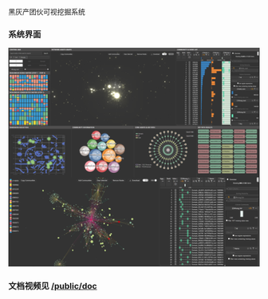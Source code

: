 黑灰产团伙可视挖掘系统
### 系统界面 ###
![这是图片](/public/doc/%E9%87%8D%E5%BA%86%E5%A4%A7%E5%AD%A6-%E5%94%90%E8%B1%AA-%E4%BD%9C%E5%93%81%E4%BB%A3%E8%A1%A8%E6%80%A7%E5%9B%BE%E7%89%87.jpeg "系统代表图")

### 文档视频见 [/public/doc](/public/doc/)